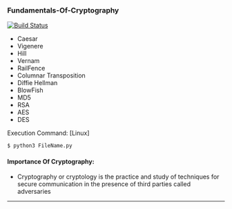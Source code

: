 ### Fundamentals-Of-Cryptography

[![Build Status](https://travis-ci.org/joemccann/dillinger.svg?branch=master)](https://www.cvedetails.com/cve/CVE-2018-6389)

- Caesar
- Vigenere
- Hill
- Vernam
- RailFence
- Columnar Transposition
- Diffie Hellman
- BlowFish
- MD5
- RSA
- AES
- DES

Execution Command: [Linux]
```sh
$ python3 FileName.py
```

#### Importance Of Cryptography:
- Cryptography or cryptology is the practice and study of techniques for secure communication in the presence of third parties called adversaries

--------------------------------------------------------------------------------------------------
